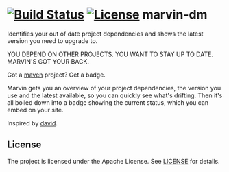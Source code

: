 [![Build Status](https://travis-ci.org/theborakompanioni/marvin-dm.svg)](https://travis-ci.org/theborakompanioni/marvin-dm)
[![License](https://img.shields.io/github/license/theborakompanioni/marvin-dm.svg?maxAge=2592000)](https://github.com/theborakompanioni/marvin-dm/blob/master/LICENSE)
marvin-dm
===
Identifies your out of date project dependencies and shows the latest version you need to upgrade to.

YOU DEPEND ON OTHER PROJECTS.
YOU WANT TO STAY UP TO DATE.
MARVIN'S GOT YOUR BACK.

Got a [maven](https://maven.apache.org/) project? Get a badge.

Marvin gets you an overview of your project dependencies, the version you use and the latest available, so you can quickly see what's drifting. 
Then it's all boiled down into a badge showing the current status, which you can embed on your site.

Inspired by [david](https://david-dm.org/).

License
-------
The project is licensed under the Apache License. See [LICENSE](LICENSE) for details.
